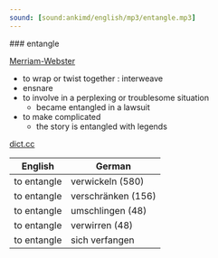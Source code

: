 ```yaml
---
sound: [sound:ankimd/english/mp3/entangle.mp3]
---
```


\### entangle

[Merriam-Webster](https://www.merriam-webster.com/dictionary/entangle)

- to wrap or twist together : interweave
- ensnare
- to involve in a perplexing or troublesome situation
    - became entangled in a lawsuit
- to make complicated
    - the story is entangled with legends

[dict.cc](https://www.dict.cc/entangle)

| English        | German       |
| -------------- | ------------ |
| to entangle | verwickeln (580) |
| to entangle | verschränken (156) |
| to entangle | umschlingen (48) |
| to entangle | verwirren (48) |
| to entangle | sich verfangen |
